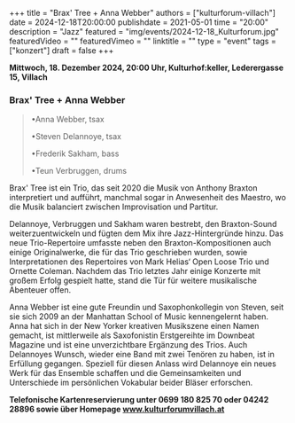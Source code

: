 +++
title = "Brax' Tree + Anna Webber"
authors = ["kulturforum-villach"]
date = 2024-12-18T20:00:00
publishdate = 2021-05-01
time = "20:00"
description = "Jazz"
featured = "img/events/2024-12-18_Kulturforum.jpg"
featuredVideo = ""
featuredVimeo = ""
linktitle = ""
type = "event"
tags = ["konzert"]
draft = false
+++

**Mittwoch, 18. Dezember 2024, 20:00 Uhr, Kulturhof:keller, Lederergasse 15, Villach**

### Brax' Tree + Anna Webber

>•Anna Webber, tsax
>
>•Steven Delannoye, tsax
>
>•Frederik Sakham, bass
>
>•Teun Verbruggen, drums
>

Brax' Tree ist ein Trio, das seit 2020 die Musik von Anthony Braxton interpretiert und aufführt, manchmal sogar in Anwesenheit des Maestro, wo die Musik balanciert zwischen Improvisation und Partitur.

Delannoye, Verbruggen und Sakham waren bestrebt, den Braxton-Sound weiterzuentwickeln und fügten dem Mix ihre Jazz-Hintergründe hinzu. Das neue Trio-Repertoire umfasste neben den Braxton-Kompositionen auch einige Originalwerke, die für das Trio geschrieben wurden, sowie Interpretationen des Repertoires von Mark Helias‘ Open Loose Trio und Ornette Coleman. Nachdem das Trio letztes Jahr einige Konzerte mit großem Erfolg gespielt hatte, stand die Tür für weitere musikalische Abenteuer offen.

Anna Webber ist eine gute Freundin und Saxophonkollegin von Steven, seit sie sich 2009 an der Manhattan School of Music kennengelernt haben. Anna hat sich in der New Yorker kreativen Musikszene einen Namen gemacht, ist mittlerweile als Saxofonistin Erstgereihte im Downbeat Magazine und ist eine unverzichtbare Ergänzung des Trios. Auch Delannoyes Wunsch, wieder eine Band mit zwei Tenören zu haben, ist in Erfüllung gegangen. Speziell für diesen Anlass wird Delannoye ein neues Werk für das Ensemble schaffen und die Gemeinsamkeiten und Unterschiede im persönlichen Vokabular beider Bläser erforschen.

**Telefonische Kartenreservierung unter 0699 180 825 70 oder 04242 28896  sowie über Homepage www.kulturforumvillach.at**
